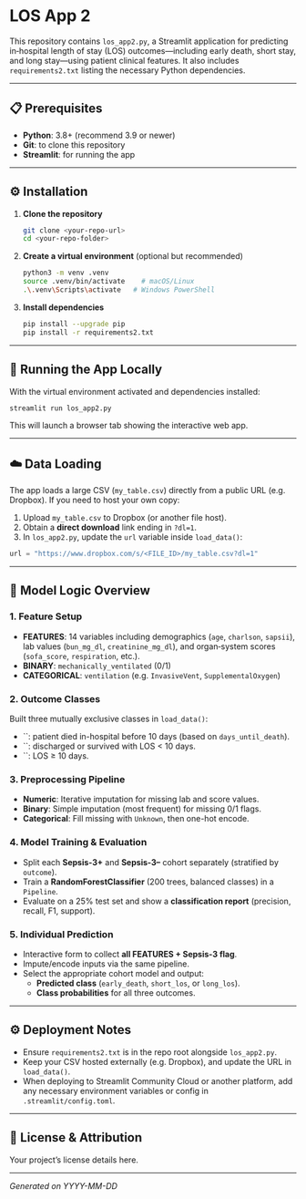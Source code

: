 # LOS App 2

This repository contains `los_app2.py`, a Streamlit application for predicting in‑hospital length of stay (LOS) outcomes—including early death, short stay, and long stay—using patient clinical features. It also includes `requirements2.txt` listing the necessary Python dependencies.

---

## 📋 Prerequisites

- **Python**: 3.8+ (recommend 3.9 or newer)
- **Git**: to clone this repository
- **Streamlit**: for running the app

---

## ⚙️ Installation

1. **Clone the repository**

   ```bash
   git clone <your-repo-url>
   cd <your-repo-folder>
   ```

2. **Create a virtual environment** (optional but recommended)

   ```bash
   python3 -m venv .venv
   source .venv/bin/activate    # macOS/Linux
   .\.venv\Scripts\activate   # Windows PowerShell
   ```

3. **Install dependencies**

   ```bash
   pip install --upgrade pip
   pip install -r requirements2.txt
   ```

---

## 🚀 Running the App Locally

With the virtual environment activated and dependencies installed:

```bash
streamlit run los_app2.py
```

This will launch a browser tab showing the interactive web app.

---

## ☁️ Data Loading

The app loads a large CSV (`my_table.csv`) directly from a public URL (e.g. Dropbox). If you need to host your own copy:

1. Upload `my_table.csv` to Dropbox (or another file host).
2. Obtain a **direct download** link ending in `?dl=1`.
3. In `los_app2.py`, update the `url` variable inside `load_data()`:

```python
url = "https://www.dropbox.com/s/<FILE_ID>/my_table.csv?dl=1"
```

---

## 🧠 Model Logic Overview

### 1. Feature Setup

- **FEATURES**: 14 variables including demographics (`age`, `charlson`, `sapsii`), lab values (`bun_mg_dl`, `creatinine_mg_dl`), and organ‑system scores (`sofa_score`, `respiration`, etc.).
- **BINARY**: `mechanically_ventilated` (0/1)
- **CATEGORICAL**: `ventilation` (e.g. `InvasiveVent`, `SupplementalOxygen`)

### 2. Outcome Classes

Built three mutually exclusive classes in `load_data()`:

- ``: patient died in-hospital before 10 days (based on `days_until_death`).
- ``: discharged or survived with LOS < 10 days.
- ``: LOS ≥ 10 days.

### 3. Preprocessing Pipeline

- **Numeric**: Iterative imputation for missing lab and score values.
- **Binary**: Simple imputation (most frequent) for missing 0/1 flags.
- **Categorical**: Fill missing with `Unknown`, then one-hot encode.

### 4. Model Training & Evaluation

- Split each **Sepsis-3+** and **Sepsis-3–** cohort separately (stratified by `outcome`).
- Train a **RandomForestClassifier** (200 trees, balanced classes) in a `Pipeline`.
- Evaluate on a 25% test set and show a **classification report** (precision, recall, F1, support).

### 5. Individual Prediction

- Interactive form to collect **all FEATURES + Sepsis-3 flag**.
- Impute/encode inputs via the same pipeline.
- Select the appropriate cohort model and output:
  - **Predicted class** (`early_death`, `short_los`, or `long_los`).
  - **Class probabilities** for all three outcomes.

---

## ⚙️ Deployment Notes

- Ensure `requirements2.txt` is in the repo root alongside `los_app2.py`.
- Keep your CSV hosted externally (e.g. Dropbox), and update the URL in `load_data()`.
- When deploying to Streamlit Community Cloud or another platform, add any necessary environment variables or config in `.streamlit/config.toml`.

---

## 📄 License & Attribution

Your project’s license details here.

---

*Generated on YYYY-MM-DD*

